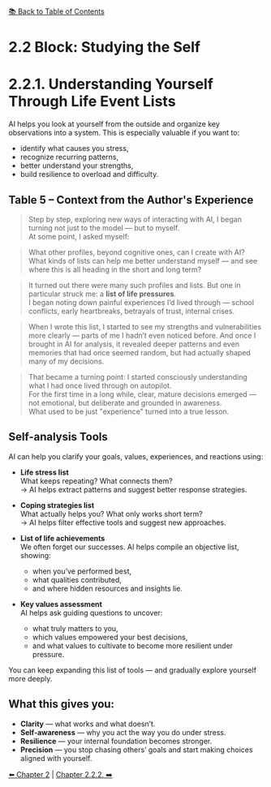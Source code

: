 [📚 Back to Table of Contents](../../README.md)

# 2.2 Block: Studying the Self

# 2.2.1. Understanding Yourself Through Life Event Lists

AI helps you look at yourself from the outside and organize key observations into a system. This is especially valuable if you want to:
- identify what causes you stress,
- recognize recurring patterns,
- better understand your strengths,
- build resilience to overload and difficulty.

## Table 5 – Context from the Author's Experience

> Step by step, exploring new ways of interacting with AI, I began turning not just to the model — but to myself.  
> At some point, I asked myself:

> What other profiles, beyond cognitive ones, can I create with AI?  
> What kinds of lists can help me better understand myself — and see where this is all heading in the short and long term?

> It turned out there were many such profiles and lists. But one in particular struck me: a **list of life pressures**.  
> I began noting down painful experiences I’d lived through — school conflicts, early heartbreaks, betrayals of trust, internal crises.

> When I wrote this list, I started to see my strengths and vulnerabilities more clearly — parts of me I hadn’t even noticed before. And once I brought in AI for analysis, it revealed deeper patterns and even memories that had once seemed random, but had actually shaped many of my decisions.

> That became a turning point: I started consciously understanding what I had once lived through on autopilot.  
> For the first time in a long while, clear, mature decisions emerged — not emotional, but deliberate and grounded in awareness.  
> What used to be just "experience" turned into a true lesson.

## Self-analysis Tools

AI can help you clarify your goals, values, experiences, and reactions using:

- **Life stress list**  
  What keeps repeating? What connects them?  
  → AI helps extract patterns and suggest better response strategies.

- **Coping strategies list**  
  What actually helps you? What only works short term?  
  → AI helps filter effective tools and suggest new approaches.

- **List of life achievements**  
  We often forget our successes. AI helps compile an objective list, showing:
  - when you’ve performed best,
  - what qualities contributed,
  - and where hidden resources and insights lie.

- **Key values assessment**  
  AI helps ask guiding questions to uncover:
  - what truly matters to you,
  - which values empowered your best decisions,
  - and what values to cultivate to become more resilient under pressure.

You can keep expanding this list of tools — and gradually explore yourself more deeply.

## What this gives you:

- **Clarity** — what works and what doesn’t.
- **Self-awareness** — why you act the way you do under stress.
- **Resilience** — your internal foundation becomes stronger.
- **Precision** — you stop chasing others’ goals and start making choices aligned with yourself.

[⬅️ Chapter 2](chapter2.md)  |  [Chapter 2.2.2. ➡️](chapter222.md)
